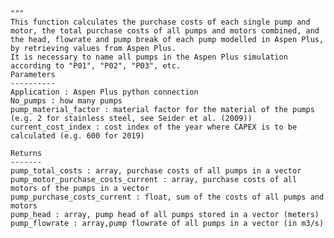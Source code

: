 
    """
    This function calculates the purchase costs of each single pump and motor, the total purchase costs of all pumps and motors combined, and the head, flowrate and pump break of each pump modelled in Aspen Plus, by retrieving values from Aspen Plus.
    It is necessary to name all pumps in the Aspen Plus simulation according to "P01", "P02", "P03", etc. 
    Parameters
    ----------
    Application : Aspen Plus python connection
    No_pumps : how many pumps
    pump_material_factor : material factor for the material of the pumps (e.g. 2 for stainless steel, see Seider et al. (2009))
    current_cost_index : cost index of the year where CAPEX is to be calculated (e.g. 600 for 2019)

    Returns
    -------
    pump_total_costs : array, purchase costs of all pumps in a vector
    pump_motor_purchase_costs_current : array, purchase costs of all motors of the pumps in a vector
    pump_purchase_costs_current : float, sum of the costs of all pumps and motors
    pump_head : array, pump head of all pumps stored in a vector (meters)
    pump_flowrate : array,pump flowrate of all pumps in a vector (in m3/s) 
